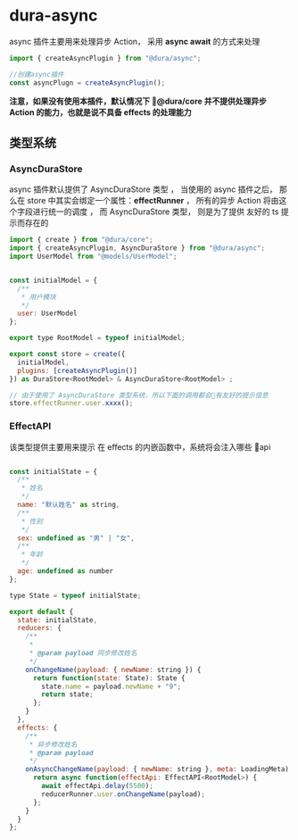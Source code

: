 # dura-async

async 插件主要用来处理异步 Action， 采用 **async await** 的方式来处理

```javascript
import { createAsyncPlugin } from "@dura/async";

//创建async插件
const asyncPlugn = createAsyncPlugin();
```

**注意，如果没有使用本插件，默认情况下 @dura/core 并不提供处理异步 Action 的能力，也就是说不具备 effects 的处理能力**

## 类型系统

### AsyncDuraStore

async 插件默认提供了 AsyncDuraStore 类型 ， 当使用的 async 插件之后， 那么在 store 中其实会绑定一个属性：**effectRunner** ， 所有的异步 Action 将由这个字段进行统一的调度 ， 而 AsyncDuraStore 类型， 则是为了提供 友好的 ts 提示而存在的

```javascript
import { create } from "@dura/core";
import { createAsyncPlugin, AsyncDuraStore } from "@dura/async";
import UserModel from "@models/UserModel";


const initialModel = {
  /**
   * 用户模块
   */
  user: UserModel
};

export type RootModel = typeof initialModel;

export const store = create({
  initialModel,
  plugins: [createAsyncPlugin()]
}) as DuraStore<RootModel> & AsyncDuraStore<RootModel> ;

// 由于使用了 AsyncDuraStore 类型系统，所以下面的调用都会有友好的提示信息
store.effectRunner.user.xxxx();

```

### EffectAPI

该类型提供主要用来提示 在 effects 的内嵌函数中，系统将会注入哪些 api

```javascript

const initialState = {
  /**
   * 姓名
   */
  name: "默认姓名" as string,
  /**
   * 性别
   */
  sex: undefined as "男" | "女",
  /**
   * 年龄
   */
  age: undefined as number
};

type State = typeof initialState;

export default {
  state: initialState,
  reducers: {
    /**
     *
     * @param payload 同步修改姓名
     */
    onChangeName(payload: { newName: string }) {
      return function(state: State): State {
        state.name = payload.newName + "9";
        return state;
      };
    }
  },
  effects: {
    /**
     * 异步修改姓名
     * @param payload
     */
    onAsyncChangeName(payload: { newName: string }, meta: LoadingMeta) {
      return async function(effectApi: EffectAPI<RootModel>) {
        await effectApi.delay(5500);
        reducerRunner.user.onChangeName(payload);
      };
    }
  }
};

```
